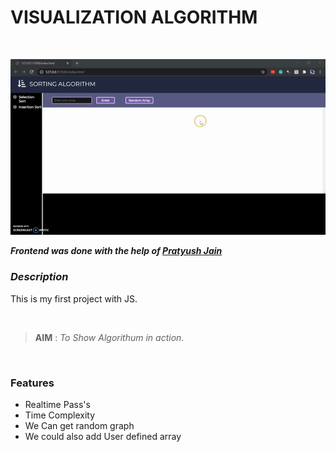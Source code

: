 # VISUALIZATION ALGORITHM

<br>

![](ezgif.com-gif-maker.gif)


***Frontend was done with the help of  [Pratyush Jain](https://github.com/pratyushjain122)***
<br>

### ***Description*** 

This is my first project with JS.

<br>

> **AIM** : *To Show Algorithum in action*.

<br>

### **Features**

* Realtime Pass's
* Time Complexity
* We Can get random graph
* We could also add User defined array


